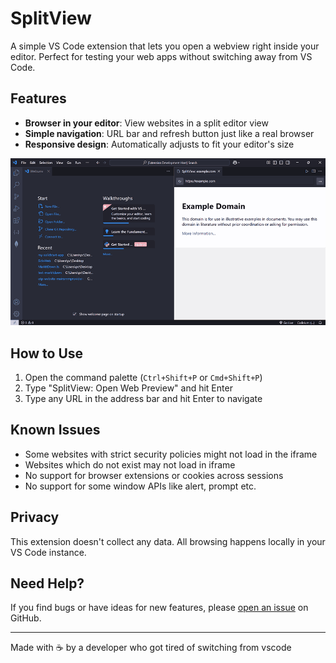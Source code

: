 # SplitView

A simple VS Code extension that lets you open a webview right inside your editor. Perfect for testing your web apps without switching away from VS Code.

## Features

- **Browser in your editor**: View websites in a split editor view
- **Simple navigation**: URL bar and refresh button just like a real browser
- **Responsive design**: Automatically adjusts to fit your editor's size

![SplitView in action](screenshot.png)

## How to Use

1. Open the command palette (`Ctrl+Shift+P` or `Cmd+Shift+P`)
2. Type "SplitView: Open Web Preview" and hit Enter
3. Type any URL in the address bar and hit Enter to navigate

## Known Issues

- Some websites with strict security policies might not load in the iframe
- Websites which do not exist may not load in iframe
- No support for browser extensions or cookies across sessions
- No support for some window APIs like alert, prompt etc.

## Privacy

This extension doesn't collect any data. All browsing happens locally in your VS Code instance.

## Need Help?

If you find bugs or have ideas for new features, please [open an issue](https://github.com/Mirza-Glitch/split-view-vscode-extension/issues/new) on GitHub.

---

Made with ☕ by a developer who got tired of switching from vscode
